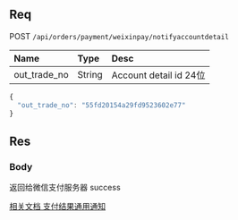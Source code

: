 ## Req

POST `/api/orders/payment/weixinpay/notifyaccountdetail`


| Name             | Type     | Desc                              |
|:-----------------|:---------|:----------------------------------|
| out_trade_no     | String   | Account detail id 24位            |





```js
{
  "out_trade_no": "55fd20154a29fd9523602e77"
}
```


## Res
### Body

返回给微信支付服务器 success

[相关文档 支付结果通用通知](https://pay.weixin.qq.com/wiki/doc/api/app.php?chapter=9_7&index=3)